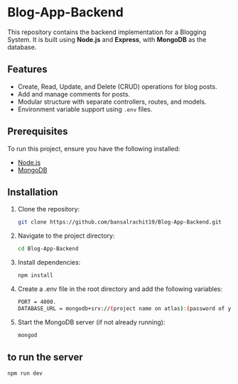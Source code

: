 # Blog-App-Backend

This repository contains the backend implementation for a Blogging System. It is built using **Node.js** and **Express**, with **MongoDB** as the database.

## Features

- Create, Read, Update, and Delete (CRUD) operations for blog posts.
- Add and manage comments for posts.
- Modular structure with separate controllers, routes, and models.
- Environment variable support using `.env` files.

## Prerequisites

To run this project, ensure you have the following installed:

- [Node.js](https://nodejs.org/)
- [MongoDB](https://www.mongodb.com/try/download/community)

## Installation

1. Clone the repository:
   ```bash
   git clone https://github.com/bansalrachit19/Blog-App-Backend.git

2. Navigate to the project directory:
   ```bash
   cd Blog-App-Backend
   
3. Install dependencies:
   ```bash
   npm install
   
4. Create a .env file in the root directory and add the following variables:
   ```bash
   PORT = 4000.
   DATABASE_URL = mongodb+srv://(project name on atlas):(password of your cluster)@cluster0.wlsiw.mongodb.net/(name of your database).

5. Start the MongoDB server (if not already running):
   ```bash
   mongod

## to run the server
```bash
npm run dev
